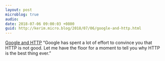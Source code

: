 ```yaml
---
layout: post
microblog: true
audio: 
date: 2018-07-06 09:00:03 +0800
guid: http://kerim.micro.blog/2018/07/06/google-and-http.html
---
```

[Google and HTTP](http://this.how/googleAndHttp/) “Google has spent a lot of effort to convince you that HTTP is not good. Let me have the floor for a moment to tell you why HTTP is the best thing ever.” 
